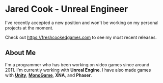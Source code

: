 # Jared Cook - Unreal Engineer
I've recently accepted a new position and won't be working on my personal projects at the moment.

Check out https://freshcookedgames.com to see my most recent releases.

## About Me
I'm a programmer who has been working on video games since around 2011. I'm currently working with **Unreal Engine**. I have also made games with [**Unity**](https://store.steampowered.com/app/1693310/Winging_It/), [**MonoGame**](https://store.steampowered.com/app/564080/Metagalactic_Blitz/), **XNA**, and **Phaser**.

